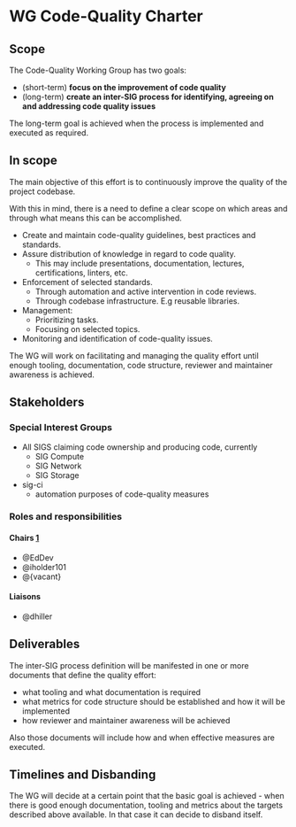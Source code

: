 # WG Code-Quality Charter

## Scope

The Code-Quality Working Group has two goals:

* (short-term) **focus on the improvement of code quality**
* (long-term) **create an inter-SIG process for identifying, agreeing on and addressing code quality issues**

The long-term goal is achieved when the process is implemented and executed as required.

## In scope

The main objective of this effort is to continuously improve the quality of the project codebase.

With this in mind, there is a need to define a clear scope on which areas and through what means this can be accomplished.

* Create and maintain code-quality guidelines, best practices and standards.
* Assure distribution of knowledge in regard to code quality.
  * This may include presentations, documentation, lectures, certifications, linters, etc.
* Enforcement of selected standards.
  * Through automation and active intervention in code reviews.
  * Through codebase infrastructure. E.g reusable libraries.
* Management:
  * Prioritizing tasks.
  * Focusing on selected topics.
* Monitoring and identification of code-quality issues.

The WG will work on facilitating and managing the quality effort until enough tooling, documentation, code structure, reviewer and maintainer awareness is achieved.

## Stakeholders

### Special Interest Groups

* All SIGS claiming code ownership and producing code, currently
  * SIG Compute
  * SIG Network
  * SIG Storage
* sig-ci
  * automation purposes of code-quality measures

### Roles and responsibilities

#### Chairs [1]
- @EdDev
- @iholder101
- @{vacant}

#### Liaisons
- @dhiller

## Deliverables

The inter-SIG process definition will be manifested in one or more documents that define the quality effort:
* what tooling and what documentation is required
* what metrics for code structure should be established and how it will be implemented
* how reviewer and maintainer awareness will be achieved

Also those documents will include how and when effective measures are executed.

## Timelines and Disbanding

The WG will decide at a certain point that the basic goal is achieved - when there is good enough documentation, tooling and metrics about the targets described above available. In that case it can decide to disband itself.

[1]: https://github.com/kubevirt/community/blob/main/membership_policy.md#working-group-wg-chair
